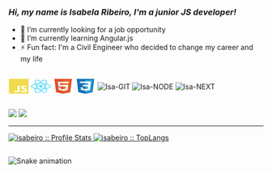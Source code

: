 ### *Hi, my name is Isabela Ribeiro, I'm a junior JS developer!*

- 🔭 I’m currently looking for a job opportunity
- 🌱 I’m currently learning Angular.js
- ⚡ Fun fact: I'm a Civil Engineer who decided to change my career and my life

<div style="display: inline_block"><br>
  <img align="center" alt="Isa-Js" height="30" width="40" src="https://raw.githubusercontent.com/devicons/devicon/master/icons/javascript/javascript-plain.svg">
  <img align="center" alt="Isa-React" height="30" width="40" src="https://raw.githubusercontent.com/devicons/devicon/master/icons/react/react-original.svg">
  <img align="center" alt="Isa-HTML" height="30" width="40" src="https://raw.githubusercontent.com/devicons/devicon/master/icons/html5/html5-original.svg">
  <img align="center" alt="Isa-CSS" height="30" width="40" src="https://raw.githubusercontent.com/devicons/devicon/master/icons/css3/css3-original.svg">
   <img align="center" alt="Isa-GIT" height="30" width="40" src="https://cdn.jsdelivr.net/gh/devicons/devicon/icons/git/git-plain-wordmark.svg" />
   <img align="center" alt="Isa-NODE" height="30" width="40" src="https://cdn.jsdelivr.net/gh/devicons/devicon/icons/nodejs/nodejs-plain-wordmark.svg"/>
   <img align="center" alt="Isa-NEXT" height="30" width="40" src="https://cdn.jsdelivr.net/gh/devicons/devicon/icons/nextjs/nextjs-line.svg"/>
  
  ##
 
<div>
  <a href = "mailto:r_isabela@outlook.com"><img src="https://img.shields.io/badge/Microsoft_Outlook-0078D4?style=for-the-badge&logo=microsoft-outlook&logoColor=white" target="_blank"></a>
  <a href="https://www.linkedin.com/in/devisabelaribeiro/" target="_blank"><img src="https://img.shields.io/badge/-LinkedIn-%230077B5?style=for-the-badge&logo=linkedin&logoColor=white" target="_blank"></a> 
</div>

** **
<p>
  <a href="https://github.com/isabeiro">
    <img width="400px" src="https://github-readme-stats.vercel.app/api?username=isabeiro&show_icons=true&theme=nightowl" alt="isabeiro :: Profile Stats" />
    <img width="400px" src="https://github-readme-stats.vercel.app/api/top-langs/?username=isabeiro&langs_count=6&theme=nightowl&layout=compact" alt="isabeiro :: TopLangs" />
 </a>
</p>

##

![Snake animation](https://github.com/isabeiro/isabeiro/blob/output/github-contribution-grid-snake.svg)
